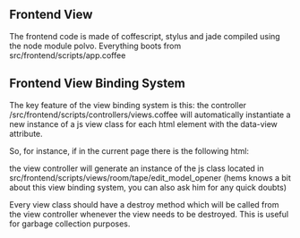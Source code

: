 ## Frontend View

The frontend code is made of coffescript, stylus and jade compiled using the node module polvo.
Everything boots from src/frontend/scripts/app.coffee

## Frontend View Binding System

The key feature of the view binding system is this:
the controller /src/frontend/scripts/controllers/views.coffee will automatically instantiate a new instance of a js view class for each html element with the data-view attribute.

So, for instance, if in the current page there is the following html:

  <div class="content">
    <div class="other" data-view="room/tape/edit_model_opener"></div>
  </div>

the view controller will generate an instance of the js class located in src/frontend/scripts/views/room/tape/edit_model_opener
(hems knows a bit about this view binding system, you can also ask him for any quick doubts)

Every view class should have a destroy method which will be called from the view controller whenever the view needs to be destroyed. This is useful for garbage collection purposes.


